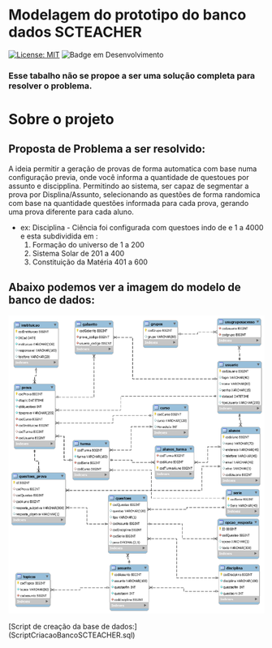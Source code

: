 # Modelagem do prototipo do banco dados SCTEACHER
[![License: MIT](https://img.shields.io/badge/License-MIT-yellow.svg)](https://opensource.org/licenses/MIT)
![Badge em Desenvolvimento](https://img.shields.io/badge/MySQL-005C84?style=for-the-badge&logo=mysql&logoColor=white)
### Esse tabalho não se propoe a ser uma solução completa para resolver o problema.

# Sobre o projeto
## Proposta de Problema a ser resolvido:

A ideia permitir a geração de provas de forma automatica com base numa configuração previa, onde você informa a quantidade de questoues por assunto e discipplina. Permitindo ao sistema, ser capaz de segmentar a prova por Displina/Assunto, selecionando as questões de forma randomica com base na quantidade questões informada para cada prova, gerando uma prova diferente para cada aluno.

- ex: Disciplina - Ciência foi configurada com questoes  indo de e 1 a 4000 e esta subdividida em :
	1. Formação do universo de 1 a 200
	2. Sistema Solar de  201 a 400
	3. Constituição da Matéria 401 a 600



## Abaixo podemos ver a imagem do modelo de banco de dados:

![](ModeloSCTeacher.png)

[Script de creação da base de dados:] (ScriptCriacaoBancoSCTEACHER.sql)
